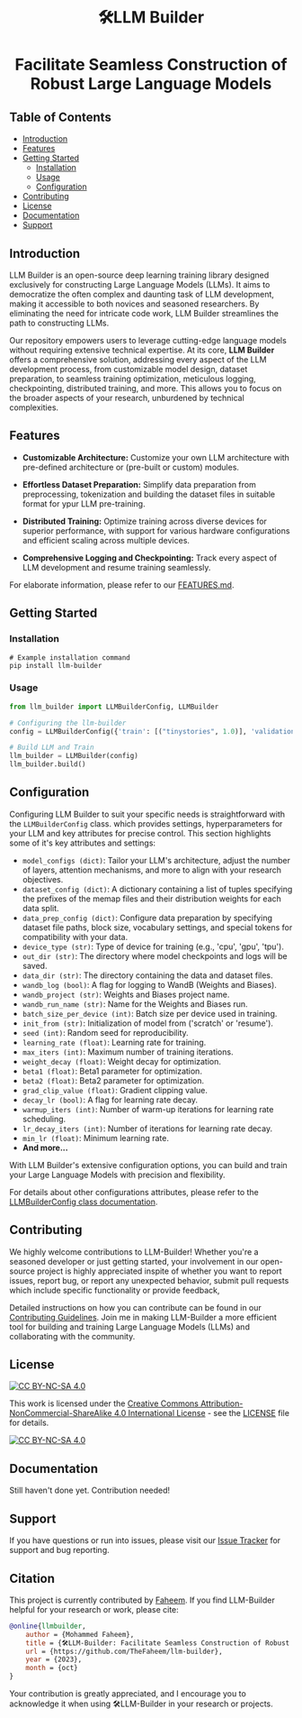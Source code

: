 <h1 align="center"> 🛠️LLM Builder <h1/>
<p>
    <p align="center"> Facilitate Seamless Construction of Robust Large Language Models <p/>
<p/>

## Table of Contents

- [Introduction](#introduction)
- [Features](#features)
- [Getting Started](#getting-started)
  - [Installation](#installation)
  - [Usage](#usage)
  - [Configuration](#configuration)
- [Contributing](#contributing)
- [License](#license)
- [Documentation](#documentation)
- [Support](#support)

## Introduction

LLM Builder is an open-source deep learning training library designed exclusively for constructing Large Language Models (LLMs). It aims to democratize the often complex and daunting task of LLM development, making it accessible to both novices and seasoned researchers. By eliminating the need for intricate code work, LLM Builder streamlines the path to constructing LLMs.

Our repository empowers users to leverage cutting-edge language models without requiring extensive technical expertise. At its core, **LLM Builder** offers a comprehensive solution, addressing every aspect of the LLM development process, from customizable model design, dataset preparation, to seamless training optimization, meticulous logging, checkpointing, distributed training, and more. This allows you to focus on the broader aspects of your research, unburdened by technical complexities.

## Features

- **Customizable Architecture:** Customize your own LLM architecture with pre-defined architecture or (pre-built or custom) modules.
  
- **Effortless Dataset Preparation:** Simplify data preparation from preprocessing, tokenization and building the dataset files in suitable format for ypur LLM pre-training.
  
- **Distributed Training:** Optimize training across diverse devices for superior performance, with support for various hardware configurations and efficient scaling across multiple devices.

- **Comprehensive Logging and Checkpointing:** Track every aspect of LLM development and resume training seamlessly.

For elaborate information, please refer to our [FEATURES.md](https://github.com/TheFaheem/llm-builder/blob/main/FEATURES.md).

## Getting Started

### Installation

```shell
# Example installation command
pip install llm-builder
```

### Usage

```python
from llm_builder import LLMBuilderConfig, LLMBuilder

# Configuring the llm-builder
config = LLMBuilderConfig({'train': [("tinystories", 1.0)], 'validation': [("tinystories", 1.0)]})

# Build LLM and Train
llm_builder = LLMBuilder(config)
llm_builder.build()
```

## Configuration

Configuring LLM Builder to suit your specific needs is straightforward with the `LLMBuilderConfig` class. which provides settings, hyperparameters for your LLM and key attributes for precise control. This section highlights some of it's key attributes and settings:

- `model_configs (dict)`: Tailor your LLM's architecture, adjust the number of layers, attention mechanisms, and more to align with your research objectives.
- `dataset_config (dict)`: A dictionary containing a list of tuples specifying the prefixes of the memap files and their distribution weights for each data split.
- `data_prep_config (dict)`: Configure data preparation by specifying dataset file paths, block size, vocabulary settings, and special tokens for compatibility with your data.
- `device_type (str)`: Type of device for training (e.g., 'cpu', 'gpu', 'tpu').
- `out_dir (str)`: The directory where model checkpoints and logs will be saved.
- `data_dir (str)`: The directory containing the data and dataset files.
- `wandb_log (bool)`: A flag for logging to WandB (Weights and Biases).
- `wandb_project (str)`: Weights and Biases project name.
- `wandb_run_name (str)`: Name for the Weights and Biases run.
- `batch_size_per_device (int)`: Batch size per device used in training.
- `init_from (str)`: Initialization of model from ('scratch' or 'resume').
- `seed (int)`: Random seed for reproducibility.
- `learning_rate (float)`: Learning rate for training.
- `max_iters (int)`: Maximum number of training iterations.
- `weight_decay (float)`: Weight decay for optimization.
- `beta1 (float)`: Beta1 parameter for optimization.
- `beta2 (float)`: Beta2 parameter for optimization.
- `grad_clip_value (float)`: Gradient clipping value.
- `decay_lr (bool)`: A flag for learning rate decay.
- `warmup_iters (int)`: Number of warm-up iterations for learning rate scheduling.
- `lr_decay_iters (int)`: Number of iterations for learning rate decay.
- `min_lr (float)`: Minimum learning rate.
- **And more...**

With LLM Builder's extensive configuration options, you can build and train your Large Language Models with precision and flexibility.

For details about other configurations attributes, please refer to the [LLMBuilderConfig class documentation](https://github.com/TheFaheem/llm-builder/blob/main/llm-builder/llm_builder.py#L38).

## Contributing

We highly welcome contributions to LLM-Builder! Whether you're a seasoned developer or just getting started, your involvement in our open-source project is highly appreciated inspite of whether you want to report issues, report bug, or report any unexpected behavior, submit pull requests which include specific functionality or provide feedback,

Detailed instructions on how you can contribute can be found in our [Contributing Guidelines](https://github.com/TheFaheem/llm-builder/blob/main/CONTRIBUTING.md). Join me in making LLM-Builder a more efficient tool for building and training Large Language Models (LLMs) and collaborating with the community.


## License

[![CC BY-NC-SA 4.0][cc-by-nc-sa-shield]][cc-by-nc-sa]

This work is licensed under the [Creative Commons Attribution-NonCommercial-ShareAlike 4.0 International License][cc-by-nc-sa] - see the [LICENSE](https://github.com/TheFaheem/llm-builder/blob/main/LICENSE) file for details.

[![CC BY-NC-SA 4.0][cc-by-nc-sa-image]][cc-by-nc-sa]

[cc-by-nc-sa]: http://creativecommons.org/licenses/by-nc-sa/4.0/
[cc-by-nc-sa-image]: https://licensebuttons.net/l/by-nc-sa/4.0/88x31.png
[cc-by-nc-sa-shield]: https://img.shields.io/badge/License-CC%20BY--NC--SA%204.0-lightgrey.svg

## Documentation

Still haven't done yet. Contribution needed!

## Support

If you have questions or run into issues, please visit our [Issue Tracker](https://github.com/TheFaheem/llm-builder/issues) for support and bug reporting.

## Citation

This project is currently contributed by [Faheem](https://github.com/TheFaheem). If you find LLM-Builder helpful for your research or work, please cite:
```bibtex
@online{llmbuilder,
    author = {Mohammed Faheem},
    title = {🛠️LLM-Builder: Facilitate Seamless Construction of Robust Large Language Models},
    url = {https://github.com/TheFaheem/llm-builder},
    year = {2023},
    month = {oct}
}
```
Your contribution is greatly appreciated, and I encourage you to acknowledge it when using 🛠️LLM-Builder in your research or projects.

